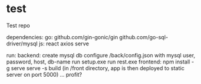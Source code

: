# test
Test repo


dependencies:
  go: 
    github.com/gin-gonic/gin
    github.com/go-sql-driver/mysql
  js:
    react
    axios
    serve

run:
  backend:
    create mysql db
    configure /back/config.json with mysql user, password, host, db-name
    run setup.exe
    run rest.exe
  frontend:
    npm install -g serve
    serve -s build (in /front directory, app is then deployed to static server on port 5000)
  ...
  profit? 
  
  
  
